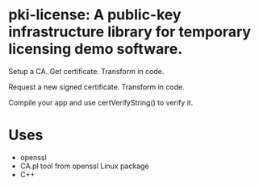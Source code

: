 # pki-license: A public-key infrastructure library for temporary licensing demo software.

Setup a CA. Get certificate. Transform in code.

Request a new signed certificate. Transform in code.

Compile your app and use certVerifyString() to verify it.


# Uses
- openssl
- CA.pl tool from openssl Linux package
- C++